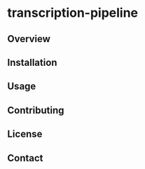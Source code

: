 # transcription-pipeline

## Overview

## Installation

## Usage

## Contributing

## License      

## Contact
